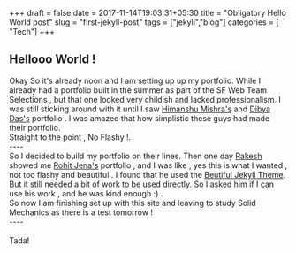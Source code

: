 +++
draft = false
date = 2017-11-14T19:03:31+05:30
title = "Obligatory Hello World post"
slug = "first-jekyll-post"
tags = ["jekyll","blog"]
categories = [ "Tech"]
+++

## Hellooo World !<br>

Okay So it's already noon and I am setting up up my portfolio. While I already had a portfolio built in the summer as part of the SF Web Team Selections , but that one looked very childish and lacked professionalism. I was still sticking around with it until I saw [Himanshu Mishra's](http://orkohunter.net/) and [Dibya Das's](https://dibyadas.github.io/) portfolio . I was amazed that how simplistic these guys had made their portfolio.<br>
Straight to the point , No Flashy !.<br>
----<br>
So I decided to build my portfolio on their lines. Then one day [Rakesh](https://rakeshbal99.github.io) showed me [Rohit Jena's](https://github.com/rohitrango) portfolio , and I was like , yes this is what I wanted , not too flashy and beautiful . I found that he used the [Beutiful Jekyll Theme](https://github.com/daattali/beautiful-jekyll). But it still needed a bit of work to be used directly. So I asked him if I can use his work , and he was kind enough :) .<br>
So now I am finishing set up with this site and leaving to study Solid Mechanics as there is a test tomorrow !<br>
----<br>
<br>
Tada!
